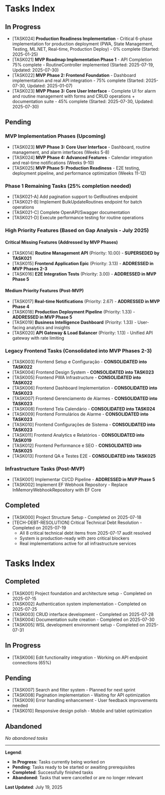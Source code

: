 # Tasks Index

## In Progress

- [TASK024] **Production Readiness Implementation** - Critical 6-phase implementation for production deployment (PWA, State Management, Testing, ML.NET, Real-time, Production Deploy) - 0% complete (Started: 2025-01-25)
- [TASK021] **MVP Roadmap Implementation Phase 1** - API Completion 75% complete - RoutineController implemented (Started: 2025-07-19, Updated: 2025-07-30)
- [TASK022] **MVP Phase 2: Frontend Foundation** - Dashboard implementation and real API integration - 75% complete (Started: 2025-07-30, Updated: 2025-01-07)
- [TASK023] **MVP Phase 3: Core User Interface** - Complete UI for alarm and routine management with forms and CRUD operations + documentation suite - 45% complete (Started: 2025-07-30, Updated: 2025-07-30)

## Pending

### MVP Implementation Phases (Upcoming)

- [TASK023] **MVP Phase 3: Core User Interface** - Dashboard, routine management, and alarm interfaces (Weeks 5-8)
- [TASK024] **MVP Phase 4: Advanced Features** - Calendar integration and real-time notifications (Weeks 9-10)
- [TASK025] **MVP Phase 5: Production Readiness** - E2E testing, deployment pipeline, and performance optimization (Weeks 11-12)

### Phase 1 Remaining Tasks (25% completion needed)

- [TASK021-A] Add pagination support to GetRoutines endpoint
- [TASK021-B] Implement BulkUpdateRoutines endpoint for batch operations  
- [TASK021-C] Complete OpenAPI/Swagger documentation
- [TASK021-D] Execute performance testing for routine operations

### High Priority Features (Based on Gap Analysis - July 2025)

#### Critical Missing Features (Addressed by MVP Phases)

- [TASK014] **Routine Management API** (Priority: 10.00) - **SUPERSEDED by TASK021**
- [TASK015] **Frontend Application Epic** (Priority: 3.13) - **ADDRESSED in MVP Phases 2-3**
- [TASK016] **E2E Integration Tests** (Priority: 3.00) - **ADDRESSED in MVP Phase 5**

#### Medium Priority Features (Post-MVP)

- [TASK017] **Real-time Notifications** (Priority: 2.67) - **ADDRESSED in MVP Phase 4**
- [TASK018] **Production Deployment Pipeline** (Priority: 1.33) - **ADDRESSED in MVP Phase 5**
- [TASK019] **Business Intelligence Dashboard** (Priority: 1.33) - User-facing analytics and insights
- [TASK020] **API Gateway & Load Balancer** (Priority: 1.13) - Unified API gateway with rate limiting

### Legacy Frontend Tasks (Consolidated into MVP Phases 2-3)

- [TASK003] Frontend Setup e Configuração - **CONSOLIDATED into TASK022**
- [TASK004] Frontend Design System - **CONSOLIDATED into TASK023**
- [TASK005] Frontend PWA Infrastructure - **CONSOLIDATED into TASK022**
- [TASK006] Frontend Dashboard Implementation - **CONSOLIDATED into TASK023**
- [TASK007] Frontend Gerenciamento de Alarmes - **CONSOLIDATED into TASK023**
- [TASK008] Frontend Tela Calendário - **CONSOLIDATED into TASK024**
- [TASK009] Frontend Formulários de Alarme - **CONSOLIDATED into TASK023**
- [TASK010] Frontend Configurações de Sistema - **CONSOLIDATED into TASK023**
- [TASK011] Frontend Analytics e Relatórios - **CONSOLIDATED into TASK019**
- [TASK012] Frontend Performance e SEO - **CONSOLIDATED into TASK025**
- [TASK013] Frontend QA e Testes E2E - **CONSOLIDATED into TASK025**

### Infrastructure Tasks (Post-MVP)

- [TASK001] Implementar CI/CD Pipeline - **ADDRESSED in MVP Phase 5**
- [TASK002] Implement EF Webhook Repository - Replace InMemoryWebhookRepository with EF Core

## Completed

- [TASK000] Project Structure Setup - Completed on 2025-07-18
- [TECH-DEBT-RESOLUTION] Critical Technical Debt Resolution - Completed on 2025-07-19
  - All 8 critical technical debt items from 2025-07-17 audit resolved
  - System is production-ready with zero critical blockers
  - Real implementations active for all infrastructure services

# Tasks Index

## Completed

- [TASK001] Project foundation and architecture setup - Completed on 2025-07-15
- [TASK002] Authentication system implementation - Completed on 2025-07-25
- [TASK003] CRUD interface development - Completed on 2025-07-28
- [TASK004] Documentation suite creation - Completed on 2025-07-30
- [TASK005] WSL development environment setup - Completed on 2025-07-31

## In Progress

- [TASK006] Edit functionality integration - Working on API endpoint connections (65%)

## Pending

- [TASK007] Search and filter system - Planned for next sprint
- [TASK008] Pagination implementation - Waiting for API optimization
- [TASK009] Error handling enhancement - User feedback improvements needed
- [TASK010] Responsive design polish - Mobile and tablet optimization

## Abandoned

*No abandoned tasks*

---

**Legend**:

- **In Progress**: Tasks currently being worked on
- **Pending**: Tasks ready to be started or awaiting prerequisites
- **Completed**: Successfully finished tasks
- **Abandoned**: Tasks that were cancelled or are no longer relevant

**Last Updated**: July 19, 2025
